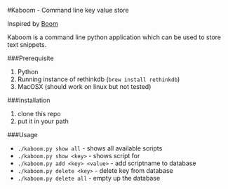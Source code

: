 #Kaboom - Command line key value store

Inspired by [Boom](http://zachholman.com/boom/)

Kaboom is a command line python application which can be used to store text snippets.

###Prerequisite

1. Python
2. Running instance of rethinkdb (`brew install rethinkdb`)
3. MacOSX (should work on linux but not tested)

###installation

1. clone this repo
2. put it in your path

###Usage

* `./kaboom.py show all` - shows all available scripts
* `./kaboom.py show <key>` - shows script for <script-name>
* `./kaboom.py add <key> <value>` - add scriptname to database
* `./kaboom.py delete <key>` - delete key from database
* `./kaboom.py delete all` - empty up the database






